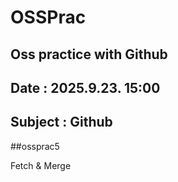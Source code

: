 # OSSPrac
## Oss practice with Github
## Date : 2025.9.23. 15:00
## Subject : Github

##ossprac5

Fetch & Merge

